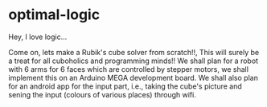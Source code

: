 # optimal-logic
Hey, I love logic...

Come on, lets make a Rubik's cube solver from scratch!!, This will surely be a treat for all cuboholics and programming minds!!
We shall plan for a robot with 6 arms for 6 faces which are controlled by stepper motors, we shall implement this on an Arduino MEGA development board. We shall  also plan for an android app for the input part, i.e., taking the cube's picture and sening the input (colours of various places) through wifi.
